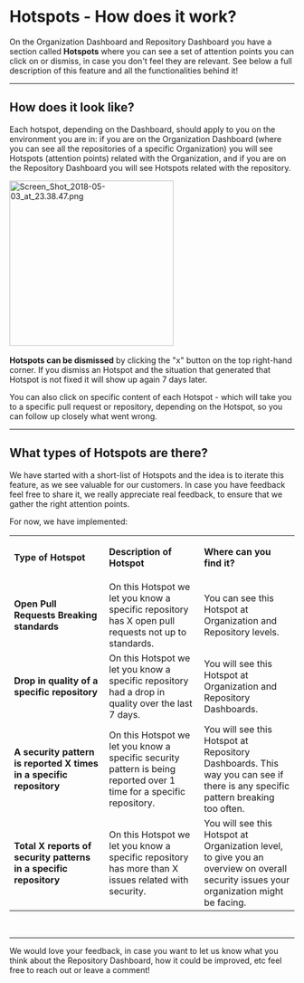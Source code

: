 # Hotspots - How does it work?

On the Organization Dashboard and Repository Dashboard you have a
section called **Hotspots** where you can see a set of attention points
you can click on or dismiss, in case you don't feel they are relevant.
See below a full description of this feature and all the functionalities
behind it! 

------------------------------------------------------------------------

## **How does it look like?**

Each hotspot, depending on the Dashboard, should apply to you on the
environment you are in: if you are on the Organization Dashboard (where
you can see all the repositories of a specific Organization) you will
see Hotspots (attention points) related with the Organization, and if
you are on the Repository Dashboard you will see Hotspots related with
the repository.

<img src="/hc/article_attachments/360004658034/Screen_Shot_2018-05-03_at_23.38.47.png" alt="Screen_Shot_2018-05-03_at_23.38.47.png" width="290" height="292" /> 

**Hotspots can be dismissed** by clicking the "x" button on the top
right-hand corner. If you dismiss an Hotspot and the situation that
generated that Hotspot is not fixed it will show up again 7 days later.

You can also click on specific content of each Hotspot - which will take
you to a specific pull request or repository, depending on the Hotspot,
so you can follow up closely what went wrong. 

------------------------------------------------------------------------

## **What types of Hotspots are there?**

We have started with a short-list of Hotspots and the idea is to iterate
this feature, as we see valuable for our customers. In case you have
feedback feel free to share it, we really appreciate real feedback, to
ensure that we gather the right attention points.

For now, we have implemented:

<table>
<colgroup>
<col width="33%" />
<col width="33%" />
<col width="33%" />
</colgroup>
<tbody>
<tr class="odd">
<td><strong><span class="wysiwyg-font-size-medium">Type of Hotspot</span></strong></td>
<td><strong><span class="wysiwyg-font-size-medium">Description of Hotspot</span></strong></td>
<td><p><strong><span class="wysiwyg-font-size-medium">Where can you find it?</span></strong></p></td>
</tr>
<tr class="even">
<td><span class="wysiwyg-font-size-small"><strong>Open Pull Requests Breaking standards</strong></span></td>
<td><span class="wysiwyg-font-size-small">On this Hotspot we let you know a specific repository has X open pull requests not up to standards.</span></td>
<td><p><span class="wysiwyg-font-size-small">You can see this Hotspot at Organization and Repository levels.</span></p></td>
</tr>
<tr class="odd">
<td><span class="wysiwyg-font-size-small"><strong>Drop in quality of a specific repository</strong></span></td>
<td><span class="wysiwyg-font-size-small">On this Hotspot we let you know a specific repository had a drop in quality over the last 7 days.</span></td>
<td><span class="wysiwyg-font-size-small"><span class="wysiwyg-font-size-small">You will see this Hotspot at Organization and R</span></span><span class="wysiwyg-font-size-small">epository Dashboards.</span></td>
</tr>
<tr class="even">
<td><strong><span class="wysiwyg-font-size-small">A security pattern is reported X times in a specific repository</span></strong></td>
<td><span class="wysiwyg-font-size-small">On this Hotspot we let you know a specific security pattern is being reported over 1 time for a specific repository.</span></td>
<td><span class="wysiwyg-font-size-small">You will see this Hotspot at Repository Dashboards. This way you can see if there is any specific pattern breaking too often.</span></td>
</tr>
<tr class="odd">
<td><strong><span class="wysiwyg-font-size-small">Total X reports of security patterns in a specific repository</span></strong></td>
<td><span class="wysiwyg-font-size-small">On this Hotspot we let you know a specific repository has more than X issues related with security.</span></td>
<td><span class="wysiwyg-font-size-small">You will see this Hotspot at Organization level, to give you an overview on overall security issues your organization might be facing.</span></td>
</tr>
</tbody>
</table>

 

------------------------------------------------------------------------

We would love your feedback, in case you want to let us know what you
think about the Repository Dashboard, how it could be improved, etc feel
free to reach out or leave a comment!
